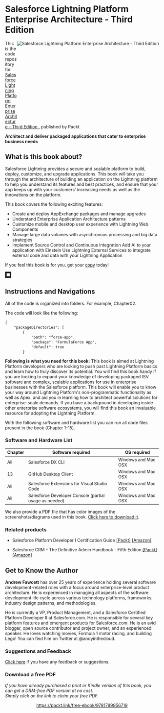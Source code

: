 


# Salesforce Lightning Platform Enterprise Architecture - Third Edition 

<a href="https://www.packtpub.com/programming/lightning-platform-enterprise-architecture-third-edition?utm_source=github&utm_medium=repository&utm_campaign=9781789956719"><img src="" alt="Salesforce Lightning Platform Enterprise Architecture - Third Edition " height="256px" align="right"></a>

This is the code repository for [Salesforce Lightning Platform Enterprise Architecture - Third Edition ](https://www.packtpub.com/programming/lightning-platform-enterprise-architecture-third-edition?utm_source=github&utm_medium=repository&utm_campaign=9781789956719), published by Packt.

**Architect and deliver packaged applications that cater to enterprise business needs**

## What is this book about?
Salesforce Lightning provides a secure and scalable platform to build, deploy, customize, and upgrade applications. This book will take you through the architecture of building an application on the Lightning platform to help you understand its features and best practices, and ensure that your app keeps up with your customers’ increasing needs as well as the innovations on the platform.


This book covers the following exciting features:
* Create and deploy AppExchange packages and manage upgrades 
* Understand Enterprise Application Architecture patterns 
* Customize mobile and desktop user experience with Lightning Web Components 
* Manage large data volumes with asynchronous processing and big data strategies 
* Implement Source Control and Continuous Integration 
Add AI to your application with Einstein 
Use Lightning External Services to integrate external code and data with your Lightning Application

If you feel this book is for you, get your [copy](https://www.amazon.com/dp/1789956714) today!

<a href="https://www.packtpub.com/?utm_source=github&utm_medium=banner&utm_campaign=GitHubBanner"><img src="https://raw.githubusercontent.com/PacktPublishing/GitHub/master/GitHub.png" 
alt="https://www.packtpub.com/" border="5" /></a>

## Instructions and Navigations
All of the code is organized into folders. For example, Chapter02.

The code will look like the following:
```
{
    "packageDirectories": [
        {
            "path": "force-app",
            "package": "FormulaForce App",
            "default": true
        }
```

**Following is what you need for this book:**
This book is aimed at Lightning Platform developers who are looking to push past Lightning Platform basics and learn how to truly discover its potential. You will find this book handy if you are looking to expand your knowledge of developing packaged ISV software and complex, scalable applications for use in enterprise businesses with the Salesforce platform. This book will enable you to know your way around Lightning Platform's non-programmatic functionality as well as Apex, and aid you in learning how to architect powerful solutions for enterprise-scale demands. If you have a background in developing inside other enterprise software ecosystems, you will find this book an invaluable resource for adopting the Lightning Platform.

With the following software and hardware list you can run all code files present in the book (Chapter 1-15).
### Software and Hardware List
| Chapter | Software required | OS required |
| -------- | ------------------------------------ | ----------------------------------- |
| All | Salesforce DX CLI | Windows and Mac OSX |
| 13 | GitHub Desktop Client  | Windows and Mac OSX |
| All | Salesforce Extensions for Visual Studio Code | Windows and Mac OSX |
| All | Salesforce Developer Console (partial usage as needed) | Windows and Mac OSX |

We also provide a PDF file that has color images of the screenshots/diagrams used in this book. [Click here to download it](https://static.packt-cdn.com/downloads/9781789956719_ColorImages.pdf).

### Related products
* Salesforce Platform Developer I Certification Guide [[Packt]](https://www.packtpub.com/business/salesforce-platform-developer-i-certification-guide?utm_source=github&utm_medium=repository&utm_campaign=9781789802078) [[Amazon]](https://www.amazon.com/dp/B07SBP54MV)

* Salesforce CRM - The Definitive Admin Handbook - Fifth Edition  [[Packt]](https://www.packtpub.com/business/salesforce-crm-definitive-admin-handbook-fifth-edition?utm_source=github&utm_medium=repository&utm_campaign=9781789619782) [[Amazon]](https://www.amazon.com/dp/1789619785)

## Get to Know the Author
**Andrew Fawcett**
has over 25 years of experience holding several software development-related roles with a focus around enterprise-level product architecture. He is experienced in managing all aspects of the software development life cycle across various technology platforms, frameworks, industry design patterns, and methodologies.

He is currently a VP, Product Management, and a Salesforce Certified Platform Developer II at Salesforce.com. He is responsible for several key platform features and emergent products for Salesforce.com. He is an avid blogger, open source contributor and project owner, and an experienced speaker. He loves watching movies, Formula 1 motor racing, and building Lego! You can find him on Twitter at @andyinthecloud.

### Suggestions and Feedback
[Click here](https://docs.google.com/forms/d/e/1FAIpQLSdy7dATC6QmEL81FIUuymZ0Wy9vH1jHkvpY57OiMeKGqib_Ow/viewform) if you have any feedback or suggestions.
### Download a free PDF

 <i>If you have already purchased a print or Kindle version of this book, you can get a DRM-free PDF version at no cost.<br>Simply click on the link to claim your free PDF.</i>
<p align="center"> <a href="https://packt.link/free-ebook/9781789956719">https://packt.link/free-ebook/9781789956719 </a> </p>